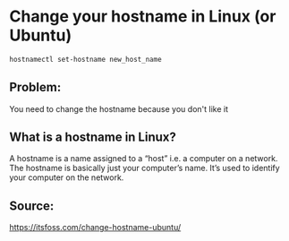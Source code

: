 # Change your hostname in Linux (or Ubuntu)

```bash
hostnamectl set-hostname new_host_name
```

## Problem:
You need to change the hostname because you don't like it

## What is a hostname in Linux?

A hostname is a name assigned to a “host”  i.e. a computer on a network. The hostname is basically just your computer’s name. It’s used to identify your computer on the network.


## Source:  
<https://itsfoss.com/change-hostname-ubuntu/>
